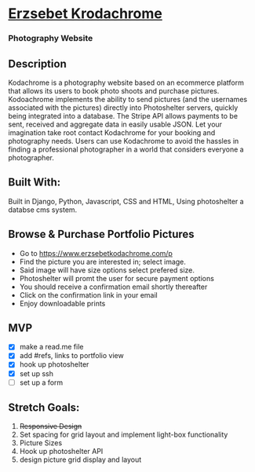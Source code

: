 [<h1>Erzsebet Krodachrome</h1>](https://www.erzsebetkodachrome.com/)

### Photography Website

## Description

Kodachrome is a photography website based on an ecommerce platform that allows its users to book photo shoots and purchase pictures. Kodoachrome implements the ability to send pictures (and the usernames associated with the pictures) directly into Photoshelter servers, quickly being integrated into a database. The Stripe API allows payments to be sent, received and aggregate data in easily usable JSON.
Let your imagination take root contact Kodachrome for your booking and photography needs. Users can use Kodachrome to avoid the hassles in finding a professional photographer in a world that considers everyone a photographer. 

## Built With:

Built in Django, Python, Javascript, CSS and HTML, Using photoshelter a databse cms system.

## Browse & Purchase Portfolio Pictures

* Go to https://www.erzsebetkodachrome.com/p
* Find the picture you are interested in; select image.
* Said image will have size options select prefered size.
* Photoshelter will promt the user for secure payment options
* You should receive a confirmation email shortly thereafter
* Click on the confirmation link in your email
* Enjoy downloadable prints

## MVP
- [x] make a read.me file
- [x] add #refs, links to portfolio view
- [x] hook up photoshelter
- [x] set up ssh
- [ ] set up a form 

## Stretch Goals:

1. ~~Responsive Design~~
1. Set spacing for grid layout and implement light-box functionality
1. Picture Sizes
1. Hook up photoshelter API
1. design picture grid display and  layout
